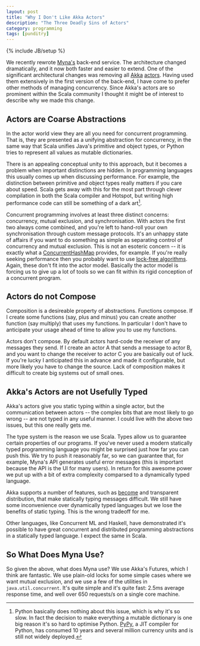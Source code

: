 ```yaml
---
layout: post
title: "Why I Don't Like Akka Actors"
description: "The Three Deadly Sins of Actors"
category: programming
tags: [punditry]
---
```

{% include JB/setup %}

We recently rewrote [Myna's](http://www.mynaweb.com/) back-end service. The architecture changed dramatically, and it now both faster and easier to extend. One of the significant architectural changes was removing all [Akka](http://akka.io) [actors](http://en.wikipedia.org/wiki/Actor_model). Having used them extensively in the first version of the back-end, I have come to prefer other methods of managing concurrency. Since Akka's actors are so prominent within the Scala community I thought it might be of interest to describe why we made this change.


## Actors are Coarse Abstractions

In the actor world view they are all you need for concurrent programming. That is, they are presented as a unifying abstraction for concurrency, in the same way that Scala unifies Java's primitive and object types, or Python tries to represent all values as mutable dictionaries.

There is an appealing conceptual unity to this approach, but it becomes a problem when important distinctions are hidden. In programming languages this usually comes up when discussing performance. For example, the distinction between primitive and object types really matters if you care about speed. Scala gets away with this for the most part through clever compilation in both the Scala compiler and Hotspot, but writing high performance code can still be something of a dark art[^Python].

[^Python]: Python basically does nothing about this issue, which is why it's so slow. In fact the decision to make everything a mutable dictionary is one big reason it's so hard to optimise Python. [PyPy](http://www.pypy.org/), a JIT compiler for Python, has consumed 10 years and several million currency units and is still not widely deployed.

Concurrent programming involves at least three distinct concerns: concurrency, mutual exclusion, and synchronisation. With actors the first two always come combined, and you're left to hand-roll your own synchronisation through custom message protocols. It's an unhappy state of affairs if you want to do something as simple as separating control of concurrency and mutual exclusion. This is not an esoteric concern -- it is exactly what a [ConcurrentHashMap](http://docs.oracle.com/javase/7/docs/api/java/util/concurrent/ConcurrentHashMap.html) provides, for example. If you're really seeking performance then you probably want to use [lock-free algorithms](http://en.wikipedia.org/wiki/Non-blocking_algorithm). Again, these don't fit into the actor model. Basically the actor model is forcing us to give up a lot of tools so we can fit within its rigid conception of a concurrent program.


## Actors do not Compose

Composition is a desireable property of abstractions. Functions compose. If I create some functions (say, plus and minus) you can create another function (say multiply) that uses my functions. In particular I don't have to anticipate your usage ahead of time to allow you to use my functions.

Actors don't compose. By default actors hard-code the receiver of any messages they send. If I create an actor A that sends a message to actor B, and you want to change the receiver to actor C you are basically out of luck. If you're lucky I anticipated this in advance and made it configurable, but more likely you have to change the source. Lack of composition makes it difficult to create big systems out of small ones.


## Akka's Actors are not Usefully Typed

Akka's actors give you static typing within a single actor, but the communication between actors -- the complex bits that are most likely to go wrong -- are not typed in any useful manner. I could live with the above two issues, but this one really gets me.

The type system is the reason we use Scala. Types allow us to guarantee certain properties of our programs. If you've never used a modern statically typed programming language you might be surprised just how far you can push this. We try to push it reasonably far, so we can guarantee that, for example, Myna's API generates useful error messages (this is important because the API is the UI for many users). In return for this awesome power we put up with a bit of extra complexity comparsed to a dynamically typed language.

Akka supports a number of features, such as [become](http://nurkiewicz.blogspot.co.uk/2012/11/becomeunbecome-discovering-akka.html) and transparent distribution, that make statically typing messages difficult. We still have some inconvenience over dynamically typed languages but we lose the benefits of static typing. This is the wrong tradeoff for me.

Other languages, like Concurrent ML and Haskell, have demonstrated it's possible to have great concurrent and distributed programming abstractions in a statically typed language. I expect the same in Scala.


## So What Does Myna Use?

So given the above, what does Myna use? We use Akka's Futures, which I think are fantastic. We use plain-old locks for some simple cases where we want mutual exclusion, and we use a few of the utilities in `java.util.concurrent`. It's quite simple and it's quite fast: 2.5ms average response time, and well over 650 requests/s on a single core machine.
